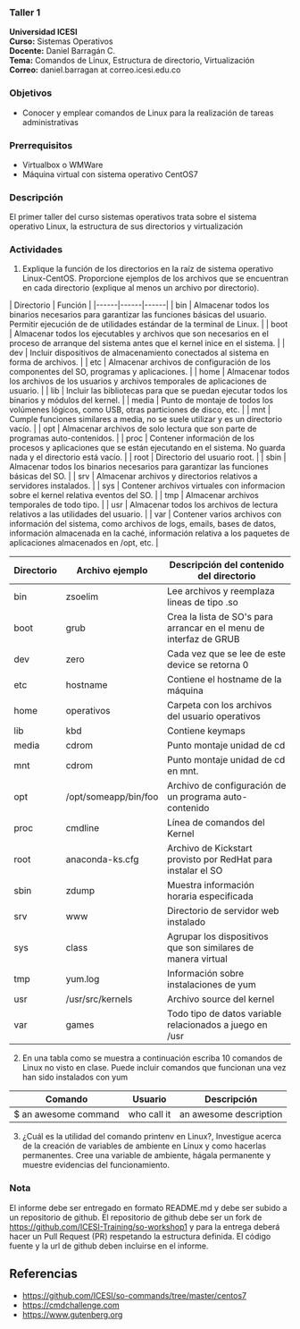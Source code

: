 ### Taller 1
**Universidad ICESI**  
**Curso:** Sistemas Operativos  
**Docente:** Daniel Barragán C.  
**Tema:** Comandos de Linux, Estructura de directorio, Virtualización  
**Correo:** daniel.barragan at correo.icesi.edu.co


### Objetivos
* Conocer y emplear comandos de Linux para la realización de tareas administrativas

### Prerrequisitos
* Virtualbox o WMWare
* Máquina virtual con sistema operativo CentOS7

### Descripción
El primer taller del curso sistemas operativos trata sobre el sistema operativo Linux, la estructura de sus directorios y virtualización 

### Actividades

1. Explique la función de los directorios en la raíz de sistema operativo Linux-CentOS.
Proporcione ejemplos de los archivos que se encuentran en cada directorio (explique al menos un
archivo por directorio).

| Directorio | Función |
|------|------|------|
| bin | Almacenar todos los binarios necesarios para garantizar las funciones básicas del usuario. Permitir ejecución de de utilidades estándar de la terminal de Linux. |
| boot | Almacenar todos los ejecutables y archivos que son necesarios en el proceso de arranque del sistema antes que el kernel inice en el sistema. |
| dev | Incluir dispositivos de almacenamiento conectados al sistema en forma de archivos. |
| etc | Almacenar archivos de configuración de los componentes del SO, programas y aplicaciones. |
| home | Almacenar todos los archivos de los usuarios y archivos temporales de aplicaciones de usuario. |
| lib | Incluir las bibliotecas para que se puedan ejecutar todos los binarios y módulos del kernel. |
| media | Punto de montaje de todos los volúmenes lógicos, como USB, otras particiones de disco, etc. |
| mnt | Cumple funciones similares a media, no se suele utilizar y es un directorio vacío. |
| opt | Almacenar archivos de solo lectura que son parte de programas auto-contenidos. | 
| proc | Contener información de los procesos y aplicaciones que se están ejecutando en el sistema. No guarda nada y el directorio está vacío. |
| root | Directorio del usuario root. |
| sbin | Almacenar todos los binarios necesarios para garantizar las funciones básicas del  SO. |
| srv | Almacenar archivos y directorios relativos a servidores instalados. |
| sys | Contener archivos virtuales con informacion sobre el kernel relativa eventos del SO. |
| tmp | Almacenar archivos temporales de todo tipo. |
| usr | Almacenar todos los archivos de lectura relativos a las utilidades del usuario. |
| var | Contener varios archivos con información del sistema, como archivos de logs, emails, bases de datos, información almacenada en la caché, información relativa a los paquetes de aplicaciones almacenados en /opt, etc. |

| Directorio   | Archivo ejemplo | Descripción del contenido del directorio  |
|------|------|------|
| bin | zsoelim | Lee archivos y reemplaza lineas de tipo .so |
| boot | grub | Crea la lista de SO's para arrancar en el menu de interfaz de GRUB |
| dev| zero | Cada vez que se lee de este device se retorna 0 |
| etc | hostname | Contiene el hostname de la máquina |
| home | operativos | Carpeta con los archivos del usuario operativos  |
| lib | kbd | Contiene keymaps | 
| media | cdrom | Punto montaje unidad de cd | 
| mnt | cdrom | Punto montaje unidad de cd en mnt. |
| opt | /opt/someapp/bin/foo | Archivo de configuración de un programa auto-contenido | 
| proc | cmdline | Línea de comandos del Kernel |
| root | anaconda-ks.cfg | Archivo de Kickstart provisto por RedHat para instalar el SO |
| sbin | zdump | Muestra información horaria especificada | 
| srv | www | Directorio de servidor web instalado |
| sys | class | Agrupar los dispositivos que son similares de manera virtual | 
| tmp | yum.log | Información sobre instalaciones de yum | 
| usr | /usr/src/kernels | Archivo source del kernel | 
| var | games | Todo tipo de datos variable relacionados a juego en /usr |







2. En una tabla como se muestra a continuación escriba 10 comandos de Linux no visto en clase. Puede incluir comandos que funcionan una vez han sido instalados con yum

| Comando   | Usuario | Descripción   |
|------|------|------|
| $ an awesome command | who call it | an awesome description |

3. ¿Cuál es la utilidad del comando printenv en Linux?, Investigue acerca de la creación de variables de ambiente en Linux y como hacerlas permanentes. Cree una variable de ambiente, hágala permanente y muestre evidencias del funcionamiento.

### Nota

El informe debe ser entregado en formato README.md y debe ser subido a un repositorio de github. El repositorio de github debe ser un fork de https://github.com/ICESI-Training/so-workshop1 y para la entrega deberá hacer un Pull Request (PR) respetando la estructura definida. El código fuente y la url de github deben incluirse en el informe.  

## Referencias

* https://github.com/ICESI/so-commands/tree/master/centos7
* https://cmdchallenge.com  
* https://www.gutenberg.org
